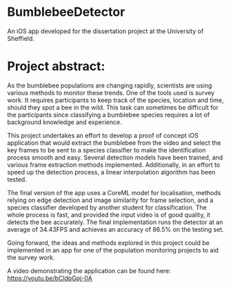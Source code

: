 # BumblebeeDetector
An iOS app developed for the dissertation project at the University of Sheffield.

# Project abstract:
As the bumblebee populations are changing rapidly, scientists are using various methods to monitor these trends. One of the tools used is survey work. It requires participants to keep track of the species, location and time, should they spot a bee in the wild. This task can sometimes be difficult for the participants since classifying a bumblebee species requires a lot of background knowledge and experience.

This project undertakes an effort to develop a proof of concept iOS application that would extract the bumblebee from the video and select the key frames to be sent to a species classifier to make the identification process smooth and easy. Several detection models have been trained, and various frame extraction methods implemented. Additionally, in an effort to speed up the detection process, a linear interpolation algorithm has been tested.

The final version of the app uses a CoreML model for localisation, methods relying on edge detection and image similarity for frame selection, and a species classifier developed by another student for classification. The whole process is fast, and provided the input video is of good quality, it detects the bee accurately. The final implementation runs the detector at an average of 34.43FPS and achieves an accuracy of 86.5\% on the testing set.

Going forward, the ideas and methods explored in this project could be implemented in an app for one of the population monitoring projects to aid the survey work.

A video demonstrating the application can be found here: https://youtu.be/bCldpGpj-0A
